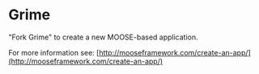 Grime
=====

"Fork Grime" to create a new MOOSE-based application.

For more information see: [http://mooseframework.com/create-an-app/](http://mooseframework.com/create-an-app/)
